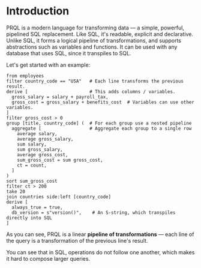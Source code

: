 # Introduction

PRQL is a modern language for transforming data — a simple, powerful, pipelined
SQL replacement. Like SQL, it's readable, explicit and declarative. Unlike SQL,
it forms a logical pipeline of transformations, and supports abstractions such
as variables and functions. It can be used with any database that uses SQL,
since it transpiles to SQL.

Let's get started with an example:

<!-- TODO: make this onramp friendlier: https://github.com/prql/prql/issues/522 -->

```prql
from employees
filter country_code == "USA"   # Each line transforms the previous result.
derive [                       # This adds columns / variables.
  gross_salary = salary + payroll_tax,
  gross_cost = gross_salary + benefits_cost  # Variables can use other variables.
]
filter gross_cost > 0
group [title, country_code] (  # For each group use a nested pipeline
  aggregate [                  # Aggregate each group to a single row
    average salary,
    average gross_salary,
    sum salary,
    sum gross_salary,
    average gross_cost,
    sum_gross_cost = sum gross_cost,
    ct = count,
  ]
)
sort sum_gross_cost
filter ct > 200
take 20
join countries side:left [country_code]
derive [
  always_true = true,
  db_version = s"version()",    # An S-string, which transpiles directly into SQL
]
```

As you can see, PRQL is a linear **pipeline of transformations** — each line of the
query is a transformation of the previous line's result.

You can see that in SQL, operations do not follow one another, which makes it hard to compose larger queries.
